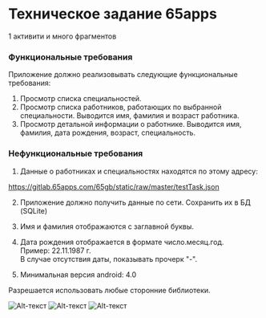 # Техническое задание 65apps

1 активити и много фрагментов

### Функциональные требования

Приложение должно реализовывать следующие функциональные требования:

1. Просмотр списка специальностей.
2. Просмотр списка работников, работающих по выбранной специальности.
Выводится имя, фамилия и возраст работника.
3. Просмотр детальной информации о работнике.
Выводится имя, фамилия, дата рождения, возраст, специальность.

### Нефункциональные требования
1. Данные о работниках и специальностях находятся по этому адресу:

https://gitlab.65apps.com/65gb/static/raw/master/testTask.json

2. Приложение должно получить данные по сети. Сохранить их в БД (SQLite)

3. Имя и фамилия отображаются с заглавной буквы.

4. Дата рождения отображается в формате число.месяц.год. <br> Пример: 22.11.1987 г. <br> В случае отсутствия даты, показывать прочерк "-".

5. Минимальная версия android: 4.0

Разрешается использовать любые сторонние библиотеки.

![Alt-текст](https://sun9-46.userapi.com/beXQ04GU0hqvi-hDdA_zMGgEvZOsNBKDApJ-ug/1HhL54Mxe5k.jpg "Дисплей 1")
![Alt-текст](https://sun9-56.userapi.com/7XrXqpPK4CQ4bfDpP-UvG755fq1RVyUhqFo1Rg/H5JVHgwPI4E.jpg "Дисплей 2")
![Alt-текст](https://sun9-22.userapi.com/4spAoQA-mu2pPWZOiTwE1A6GKcb7uOtg_pcFng/8AX1V9QKv5U.jpg "Дисплей 3")
